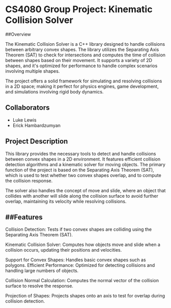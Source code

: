 # CS4080 Group Project: Kinematic Collision Solver

##Overview

The Kinematic Collision Solver is a C++ library designed to handle collisions between arbitrary convex shapes. The library utilizes the Separating Axis Theorem (SAT) to check for intersections and computes the time of collision between shapes based on their movement. It supports a variety of 2D shapes, and it's optimized for performance to handle complex scenarios involving multiple shapes.

The project offers a solid framework for simulating and resolving collisions in a 2D space; making it perfect for physics engines, game development, and simulations involving rigid body dynamics.

## Collaborators

- Luke Lewis
- Erick Hambardzumyan

## Project Description

This library provides the necessary tools to detect and handle collisions between convex shapes in a 2D environment. It features efficient collision detection algorithms and a kinematic solver for moving objects. The primary function of the project is based on the Separating Axis Theorem (SAT), which is used to test whether two convex shapes overlap, and to compute the collision response.

The solver also handles the concept of move and slide, where an object that collides with another will slide along the collision surface to avoid further overlap, maintaining its velocity while resolving collisions.

##Features
--------------------------------------------------------------------------
Collision Detection: Tests if two convex shapes are colliding using the Separating Axis Theorem (SAT).

Kinematic Collision Solver: Computes how objects move and slide when a collision occurs, updating their positions and velocities.

Support for Convex Shapes: Handles basic convex shapes such as polygons.
Efficient Performance: Optimized for detecting collisions and handling large numbers of objects.

Collision Normal Calculation: Computes the normal vector of the collision surface to resolve the response.

Projection of Shapes: Projects shapes onto an axis to test for overlap during collision detection.